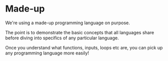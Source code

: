 # Made-up

We're using a made-up programming language on purpose. 

The point is to demonstrate the basic concepts that all languages share before diving into specifics of any particular language.

Once you understand what functions, inputs, loops etc are, you can pick up any programming language more easily!